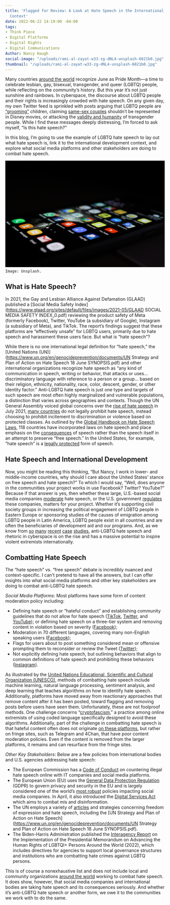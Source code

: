 ```yaml
---
title: 'Flagged for Review: A Look at Hate Speech in the International Development
  Context'
date: 2022-06-22 14:19:00 -04:00
tags:
- Think Piece
- Digital Platforms
- Digital Rights
- Digital Communications
Author: Nancy Haugh
social-image: "/uploads/rami-al-zayat-w33-zg-dNL4-unsplash-6021b0.jpg"
thumbnail: "/uploads/rami-al-zayat-w33-zg-dNL4-unsplash-6021b0.jpg"
---
```


Many countries [around the world](https://www.globesmart.com/blog/celebrating-lgbt-pride-around-the-world-things-to-know/) recognize June as Pride Month—a time to celebrate lesbian, gay, bisexual, transgender, and queer (LGBTQ) people, while reflecting on the community’s history. But this year it’s not just sunshine and rainbows. In cyberspace, the discourse about LGBTQ people and their rights is increasingly crowded with hate speech. On any given day, my own Twitter feed is sprinkled with posts arguing that LGBTQ people are [“grooming”](https://www.npr.org/2022/05/11/1096623939/accusations-grooming-political-attack-homophobic-origins) children, claiming [same-sex couples](https://twitter.com/benshapiro/status/1536667667150651392?s=21) shouldn’t be represented in Disney movies, or attacking the [validity and humanity](https://www.nbcnews.com/tech/tech-news/anti-lgbtq-threats-orchestrated-on-internet-shut-down-events-rcna33955) of transgender people. While I find these messages deeply distressing, I’m forced to ask myself, “Is this hate speech?” 

In this blog, I’m going to use the example of LGBTQ hate speech to lay out what hate speech is, link it to the international development context, and explore what social media platforms and other stakeholders are doing to combat hate speech. 

![rami-al-zayat-w33-zg-dNL4-unsplash-6021b0.jpg](/uploads/rami-al-zayat-w33-zg-dNL4-unsplash-6021b0.jpg) `Image: Unsplash.`

<!--more--> 

## What is Hate Speech?

In 2021, the Gay and Lesbian Alliance Against Defamation (GLAAD) published a [Social Media Safety Index](https://www.glaad.org/sites/default/files/images/2021-05/GLAAD SOCIAL MEDIA SAFETY INDEX_0.pdf) reviewing the product safety of Meta (formerly Facebook), Twitter, YouTube (a subsidiary of Google), Instagram (a subsidiary of Meta), and TikTok. The report’s findings suggest that these platforms are “effectively unsafe” for LGBTQ users, primarily due to hate speech and harassment these users face. But what is “hate speech”? 

While there is no one international legal definition for “hate speech,” the [United Nations (UN)](https://www.un.org/en/genocideprevention/documents/UN Strategy and Plan of Action on Hate Speech 18 June SYNOPSIS.pdf) and other international organizations recognize hate speech as “any kind of communication in speech, writing or behavior, that attacks or uses… discriminatory language with reference to a person or a group… based on their religion, ethnicity, nationality, race, color, descent, gender, or other identity factor.” Anti-LGBTQ hate speech is just one type and targets of such speech are most often highly marginalized and vulnerable populations, a distinction that varies across geographies and contexts. Though the UN General Assembly voiced global concerns over the [rise of hate speech](https://www.un.org/en/observances/countering-hate-speech) in July 2021, [many countries](https://aceproject.org/main/english/me/mec03d01.htm) do not legally prohibit hate speech, instead choosing to prohibit incitement to discrimination or violence based on protected classes. As outlined by the [Global Handbook on Hate Speech Laws](https://futurefreespeech.com/global-handbook-on-hate-speech-laws/), 118 countries have incorporated laws on hate speech and place emphasis on the [consequences](https://www.coe.int/en/web/european-commission-against-racism-and-intolerance/hate-speech-and-violence) of speech rather than the speech itself in an attempt to preserve “free speech.” In the United States, for example, “hate speech” is a [legally protected](https://www.law.cornell.edu/supct/html/09-751.ZS.html) form of speech. 

## Hate Speech and International Development

Now, you might be reading this thinking, “But Nancy, I work in lower- and middle-income countries, why should I care about the United States’ stance on free speech and hate speech?” To which I would say, “Well, does anyone in the communities your project works in use Facebook? Twitter? YouTube?” Because if that answer is yes, then whether these large, U.S.-based social media companies [moderate](https://futurefreespeech.com/global-handbook-on-hate-speech-laws/) hate speech, or the U.S. government [regulates](https://techcrunch.com/2020/10/19/who-regulates-social-media/) these companies, matters for your project. Whether it’s supporting civil society groups in increasing the political engagement of LGBTQ people in Eastern Europe or sponsoring studies of the causes of emigration among LGBTQ people in Latin America, LGBTQ people exist in all countries and are often the beneficiaries of development aid and our programs. And, as we know from [so](https://www.isdglobal.org/digital_dispatches/anti-trans-hatred-against-athletes-highlights-policy-failures-facebook-twitter/) [many](https://www.ilga-europe.org/blog/anti-lgbti-attacks-your-country/) [recent](https://apnews.com/article/crime-arrests-riots-race-and-ethnicity-religion-a22a3e11521dfd398778d4820f484c50) [case](https://www.ilga-europe.org/blog/charting-sharp-rise-anti-lgbti-hate-speech-across-europe/) [studies](https://www.washingtonpost.com/national-security/2022/06/17/lgbtq-pride-violence/), anti-LGBTQ hate speech and rhetoric in cyberspace is on the rise and has a massive potential to inspire violent extremists internationally.     

## Combatting Hate Speech

The “hate speech” vs. “free speech” debate is incredibly nuanced and context-specific. I can’t pretend to have all the answers, but I can offer insights into what social media platforms and other key stakeholders are doing to combat anti-LGBTQ hate speech. 

*Social Media Platforms*: Most platforms have some form of content moderation policy including:
* Defining hate speech or “hateful conduct” and establishing community guidelines that do not allow for hate speech ([TikTok](https://www.tiktok.com/community-guidelines?lang=en), [Twitter](https://help.twitter.com/en/rules-and-policies/hateful-conduct-policy), and [YouTube](https://support.google.com/youtube/answer/2801939?hl=en)); or defining hate speech on a three-tier system and removing content in violation based on severity ([Facebook](https://transparency.fb.com/policies/community-standards/hate-speech/)); 
* Moderation in 70 different languages, covering many non-English speaking users ([Facebook](https://www.wired.com/story/facebooks-global-reach-exceeds-linguistic-grasp/));
* Flags for users about to post something considered mean or offensive prompting them to reconsider or review the Tweet ([Twitter](https://www.npr.org/2021/05/06/994138707/want-to-send-a-mean-tweet-twitters-new-feature-wants-you-to-think-again));
* Not explicitly defining hate speech, but outlining behaviors that align to common definitions of hate speech and prohibiting these behaviors ([Instagram](https://upleap.com/blog/instagram-community-guidelines/)).

As illustrated by the [United Nations Educational, Scientific and Cultural Organization (UNESCO)](https://unesdoc.unesco.org/ark:/48223/pf0000379177), methods of combatting hate speech include machine learning, natural language processing, sentiment analysis, and deep learning that teaches algorithms on how to identify hate speech. Additionally, platforms have moved away from reactionary approaches that remove content after it has been posted, toward flagging and removing posts before users have seen them. Unfortunately, these are not foolproof methods. One challenge concerns “[cryptofascism](https://icct.nl/publication/swiping-right-the-allure-of-hyper-masculinity-and-cryptofascism-for-men-who-join-the-proud-boys/),” a practice among online extremists of using coded language specifically designed to avoid these algorithms. Additionally, part of the challenge in combatting hate speech is that hateful content often does not originate [on these platforms](https://www.nytimes.com/2022/06/01/technology/fringe-mainstream-social-media.html), but rather on fringe sites, such as Telegram and 4Chan, that have poor content moderation policies. Even if the content is removed from the larger platforms, it remains and can resurface from the fringe sites. 

*Other Key Stakeholders*: Below are a few policies from international bodies and U.S. agencies addressing hate speech:
* The European Commission has a [Code of Conduct](https://ec.europa.eu/info/policies/justice-and-fundamental-rights/combatting-discrimination/racism-and-xenophobia/eu-code-conduct-countering-illegal-hate-speech-online_en) on countering illegal hate speech online with IT companies and social media platforms. 
* The European Union (EU) uses the [General Data Protection Regulation](https://gdpr.eu/what-is-gdpr/) (GDPR) to govern privacy and security in the EU and is largely considered one of the world’s [most robust](https://scholarship.law.vanderbilt.edu/cgi/viewcontent.cgi?article=1564&context=jetlaw) policies impacting social media companies. In April, it also introduced the [Digital Services Act](https://www.nytimes.com/2022/04/22/technology/european-union-social-media-law.html) which aims to combat mis and disinformation.   
* The UN employs a variety of [articles](https://dig.watch/topics/freedom-expression) and strategies concerning freedom of expression and hate speech, including the [UN Strategy and Plan of Action on Hate Speech](https://www.un.org/en/genocideprevention/documents/UN Strategy and Plan of Action on Hate Speech 18 June SYNOPSIS.pdf).  
* The Biden-Harris Administration published the [Interagency Report](https://www.state.gov/wp-content/uploads/2022/04/Interagency-Report-on-the-Implementation-of-the-Presidential-Memorandum-on-Advancing-the-Human-Rights-of-Lesbian-Gay-Bisexual-Transgender-Queer-and-Intersex-Persons-Around-the-World-2022.pdf) on the Implementation of the Presidential Memorandum on Advancing the Human Rights of LGBTQI+ Persons Around the World (2022), which includes directives for agencies to support local governance structures and institutions who are combatting hate crimes against LGBTQ persons. 

This is of course a nonexhaustive list and does not include local and community organizations [around the world](https://theconversation.com/lessons-from-the-global-south-on-how-to-counter-harmful-information-180686) working to combat hate speech. It does show, however, that social media companies and international bodies are taking hate speech and its consequences seriously. And whether it’s anti-LGBTQ hate speech or another form, we owe it to the communities we work with to do the same.  